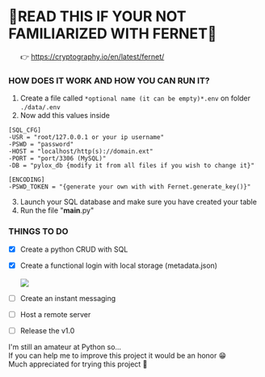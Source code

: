 # :book:__READ THIS IF YOUR NOT FAMILIARIZED WITH FERNET__:book:
&nbsp;&nbsp;&nbsp;&nbsp;&nbsp;&nbsp;:point_right: https://cryptography.io/en/latest/fernet/

### __HOW DOES IT WORK AND HOW YOU CAN RUN IT?__

1. Create a file called ```*optional name (it can be empty)*.env``` on folder ```./data/.env```
2. Now add this values inside
```env
[SQL_CFG]
-USR = "root/127.0.0.1 or your ip username"
-PSWD = "password"
-HOST = "localhost/http(s)://domain.ext"
-PORT = "port/3306 (MySQL)"
-DB = "pylox_db {modify it from all files if you wish to change it}"

[ENCODING]
-PSWD_TOKEN = "{generate your own with with Fernet.generate_key()}"
```
3. Launch your SQL database and make sure you have created your table
4. Run the file "__main__.py"

### __THINGS TO DO__
- [x] Create a python CRUD with SQL
- [x] Create a functional login with local storage (metadata.json)
<br /><br />
![](https://progress-bar.dev/5/?title=Create%20the%20main%20page)

- [ ] Create an instant messaging
- [ ] Host a remote server
- [ ] Release the v1.0

I'm still an amateur at Python so...<br />
If you can help me to improve this project it would be an honor :grin:<br />
Much appreciated for trying this project :wave:
